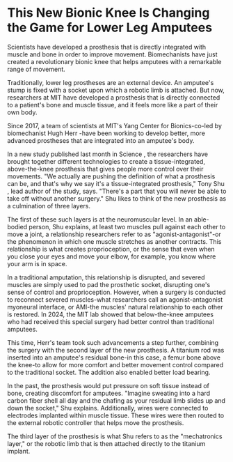 # This New Bionic Knee Is Changing the Game for Lower Leg Amputees

Scientists have developed a prosthesis that is directly integrated with muscle and bone in order to improve movement. Biomechanists have just created a revolutionary bionic knee that helps amputees with a remarkable range of movement. 

Traditionally, lower leg prostheses are an external device. An amputee's stump is fixed with a socket upon which a robotic limb is attached. But now, researchers at MIT have developed a prosthesis that is directly connected to a patient's bone and muscle tissue, and it feels more like a part of their own body.

Since 2017, a team of scientists at MIT's Yang Center for Bionics-co-led by biomechanist Hugh Herr -have been working to develop better, more advanced prostheses that are integrated into an amputee's body. 

In a new study published last month in Science , the researchers have brought together different technologies to create a tissue-integrated, above-the-knee prosthesis that gives people more control over their movements. "We actually are pushing the definition of what a prosthesis can be, and that's why we say it's a tissue-integrated prosthesis," Tony Shu , lead author of the study, says. "There's a part that you will never be able to take off without another surgery." Shu likes to think of the new prosthesis as a culmination of three layers.

The first of these such layers is at the neuromuscular level. In an able-bodied person, Shu explains, at least two muscles pull against each other to move a joint, a relationship researchers refer to as "agonist-antagonist"-or the phenomenon in which one muscle stretches as another contracts. This relationship is what creates proprioception, or the sense that even when you close your eyes and move your elbow, for example, you know where your arm is in space. 

In a traditional amputation, this relationship is disrupted, and severed muscles are simply used to pad the prosthetic socket, disrupting one's sense of control and proprioception. However, when a surgery is conducted to reconnect severed muscles-what researchers call an agonist-antagonist myoneural interface, or AMI-the muscles' natural relationship to each other is restored. In 2024, the MIT lab showed that below-the-knee amputees who had received this special surgery had better control than traditional amputees.

This time, Herr's team took such advancements a step further, combining the surgery with the second layer of the new prosthesis. A titanium rod was inserted into an amputee's residual bone-in this case, a femur bone above the knee-to allow for more comfort and better movement control compared to the traditional socket. The addition also enabled better load bearing. 

In the past, the prosthesis would put pressure on soft tissue instead of bone, creating discomfort for amputees. "Imagine sweating into a hard carbon fiber shell all day and the chafing as your residual limb slides up and down the socket," Shu explains. Additionally, wires were connected to electrodes implanted within muscle tissue. These wires were then routed to the external robotic controller that helps move the prosthesis. 

The third layer of the prosthesis is what Shu refers to as the "mechatronics layer," or the robotic limb that is then attached directly to the titanium implant.
